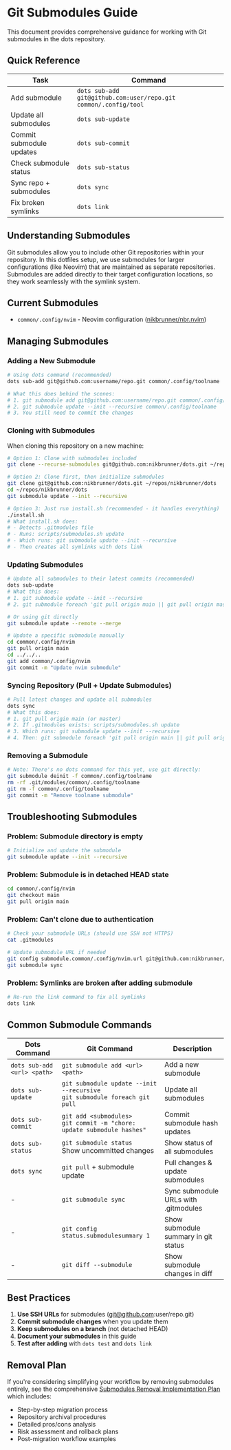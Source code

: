 # Git Submodules Guide

This document provides comprehensive guidance for working with Git submodules in the dots repository.

## Quick Reference

| Task                     | Command                                                         |
| ------------------------ | --------------------------------------------------------------- |
| Add submodule            | `dots sub-add git@github.com:user/repo.git common/.config/tool` |
| Update all submodules    | `dots sub-update`                                               |
| Commit submodule updates | `dots sub-commit`                                               |
| Check submodule status   | `dots sub-status`                                               |
| Sync repo + submodules   | `dots sync`                                                     |
| Fix broken symlinks      | `dots link`                                                     |

## Understanding Submodules

Git submodules allow you to include other Git repositories within your repository. In this dotfiles setup, we use submodules for larger configurations (like Neovim) that are maintained as separate repositories. Submodules are added directly to their target configuration locations, so they work seamlessly with the symlink system.

## Current Submodules

- `common/.config/nvim` - Neovim configuration ([nikbrunner/nbr.nvim](https://github.com/nikbrunner/nbr.nvim))

## Managing Submodules

### Adding a New Submodule

```bash
# Using dots command (recommended)
dots sub-add git@github.com:username/repo.git common/.config/toolname

# What this does behind the scenes:
# 1. git submodule add git@github.com:username/repo.git common/.config/toolname
# 2. git submodule update --init --recursive common/.config/toolname
# 3. You still need to commit the changes
```

### Cloning with Submodules

When cloning this repository on a new machine:

```bash
# Option 1: Clone with submodules included
git clone --recurse-submodules git@github.com:nikbrunner/dots.git ~/repos/nikbrunner/dots

# Option 2: Clone first, then initialize submodules
git clone git@github.com:nikbrunner/dots.git ~/repos/nikbrunner/dots
cd ~/repos/nikbrunner/dots
git submodule update --init --recursive

# Option 3: Just run install.sh (recommended - it handles everything)
./install.sh
# What install.sh does:
# - Detects .gitmodules file
# - Runs: scripts/submodules.sh update
# - Which runs: git submodule update --init --recursive
# - Then creates all symlinks with dots link
```

### Updating Submodules

```bash
# Update all submodules to their latest commits (recommended)
dots sub-update
# What this does:
# 1. git submodule update --init --recursive
# 2. git submodule foreach 'git pull origin main || git pull origin master'

# Or using git directly
git submodule update --remote --merge

# Update a specific submodule manually
cd common/.config/nvim
git pull origin main
cd ../../..
git add common/.config/nvim
git commit -m "Update nvim submodule"
```

### Syncing Repository (Pull + Update Submodules)

```bash
# Pull latest changes and update all submodules
dots sync
# What this does:
# 1. git pull origin main (or master)
# 2. If .gitmodules exists: scripts/submodules.sh update
# 3. Which runs: git submodule update --init --recursive
# 4. Then: git submodule foreach 'git pull origin main || git pull origin master'
```

### Removing a Submodule

```bash
# Note: There's no dots command for this yet, use git directly:
git submodule deinit -f common/.config/toolname
rm -rf .git/modules/common/.config/toolname
git rm -f common/.config/toolname
git commit -m "Remove toolname submodule"
```

## Troubleshooting Submodules

### Problem: Submodule directory is empty

```bash
# Initialize and update the submodule
git submodule update --init --recursive
```

### Problem: Submodule is in detached HEAD state

```bash
cd common/.config/nvim
git checkout main
git pull origin main
```

### Problem: Can't clone due to authentication

```bash
# Check your submodule URLs (should use SSH not HTTPS)
cat .gitmodules

# Update submodule URL if needed
git config submodule.common/.config/nvim.url git@github.com:nikbrunner/nbr.nvim.git
git submodule sync
```

### Problem: Symlinks are broken after adding submodule

```bash
# Re-run the link command to fix all symlinks
dots link
```

## Common Submodule Commands

| Dots Command                | Git Command                                                                   | Description                          |
| --------------------------- | ----------------------------------------------------------------------------- | ------------------------------------ |
| `dots sub-add <url> <path>` | `git submodule add <url> <path>`                                              | Add a new submodule                  |
| `dots sub-update`           | `git submodule update --init --recursive`<br>`git submodule foreach git pull` | Update all submodules                |
| `dots sub-commit`           | `git add <submodules>`<br>`git commit -m "chore: update submodule hashes"`    | Commit submodule hash updates        |
| `dots sub-status`           | `git submodule status`<br>Show uncommitted changes                            | Show status of all submodules        |
| `dots sync`                 | `git pull` + submodule update                                                 | Pull changes & update submodules     |
| -                           | `git submodule sync`                                                          | Sync submodule URLs with .gitmodules |
| -                           | `git config status.submodulesummary 1`                                        | Show submodule summary in git status |
| -                           | `git diff --submodule`                                                        | Show submodule changes in diff       |

## Best Practices

1. **Use SSH URLs** for submodules (git@github.com:user/repo.git)
2. **Commit submodule changes** when you update them
3. **Keep submodules on a branch** (not detached HEAD)
4. **Document your submodules** in this guide
5. **Test after adding** with `dots test` and `dots link`

## Removal Plan

If you're considering simplifying your workflow by removing submodules entirely, see the comprehensive [Submodules Removal Implementation Plan](./SUBMODULES_REMOVAL_PLAN.md) which includes:

- Step-by-step migration process
- Repository archival procedures
- Detailed pros/cons analysis
- Risk assessment and rollback plans
- Post-migration workflow examples
